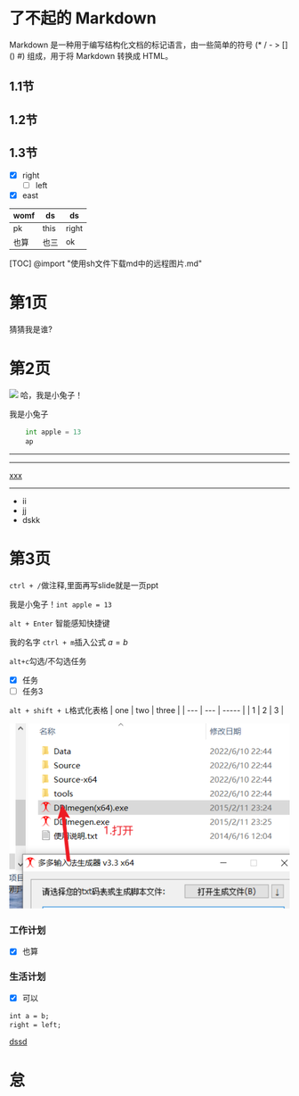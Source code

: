 # 了不起的 Markdown

Markdown 是一种用于编写结构化文档的标记语言，由一些简单的符号 (* / - > [] () #) 组成，用于将 Markdown 转换成 HTML。

## 1.1节

## 1.2节

## 1.3节

- [x] right
  - [ ] left
- [x] east

| womf | ds   | ds    |
| ---- | ---- | ----- |
| pk   | this | right |
| 也算 | 也三 | ok    |
[TOC]
@import "使用sh文件下载md中的远程图片.md"
<!-- slide -->
# 第1页

猜猜我是谁?

<!-- slide -->

# 第2页

![](/images/20220706154543.png)
哈，我是小兔子！

我是小兔子

```python
    int apple = 13
    ap
```
*** 
--- 
[xxx](http://www.baidu.com)
___
- ii 
- jj
- dskk


<!-- slide -->

# 第3页

`ctrl + /`做注释,里面再写slide就是一页ppt

我是小兔子！`int apple = 13`

`alt + Enter` 智能感知快捷键

我的名字
`ctrl + m`插入公式
$a = b$

`alt+c`勾选/不勾选任务

- [x] 任务
- [ ] 任务3

`alt + shift + L`格式化表格
| one | two | three |
| --- | --- | ----- |
| 1   | 2   | 3     |
<!-- slide -->

![](latex/iamges/20220706154829.png)

### 工作计划

- [x] 也算

### 生活计划

- [x] 可以

<!-- slide -->

    int a = b;
    right = left; 
[dssd](#怠)

# 怠
